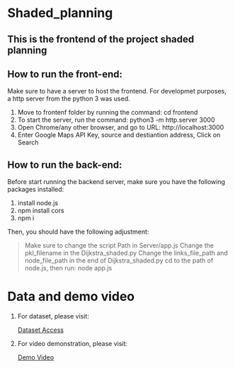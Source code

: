 # Shaded_planning

## This is the frontend of the project shaded planning

## How to run the front-end:

Make sure to have a server to host the frontend. For developmet purposes, a http server from the python 3 was used.
1. Move to frontenf folder by running the command: cd frontend
2. To start the server, run the command: python3 -m http.server 3000
3. Open Chrome/any other browser, and go to URL: http://localhost:3000
4. Enter Google Maps API Key, source and destiantion address, Click on Search

## How to run the back-end:

Before start running the backend server, make sure you have the following packages installed:
1. install node.js
2. npm install cors
3. npm i

Then, you should have the following adjustment:

> Make sure to change the script Path in Server/app.js
> Change the pkl_filename in the Dijkstra_shaded.py
> Change the links_file_path and node_file_path in the end of Dijkstra_shaded.py
> cd to the path of node.js, then run: node app.js


# Data and demo video

1. For dataset, please visit: 

    [Dataset Access](https://www.dropbox.com/scl/fo/rvq0nazh7sd4qlx013l16/ANzGN1kQIvj88Mrpc7m6-w8?rlkey=w3xml0kv75hbt80gz8km75phd&dl=0)


2. For video demonstration, please visit: 

    [Demo Video](https://drive.google.com/drive/folders/1BvR0i0eImDb86HXiGS4hGRoFKa71DAnJ?usp=sharing)

